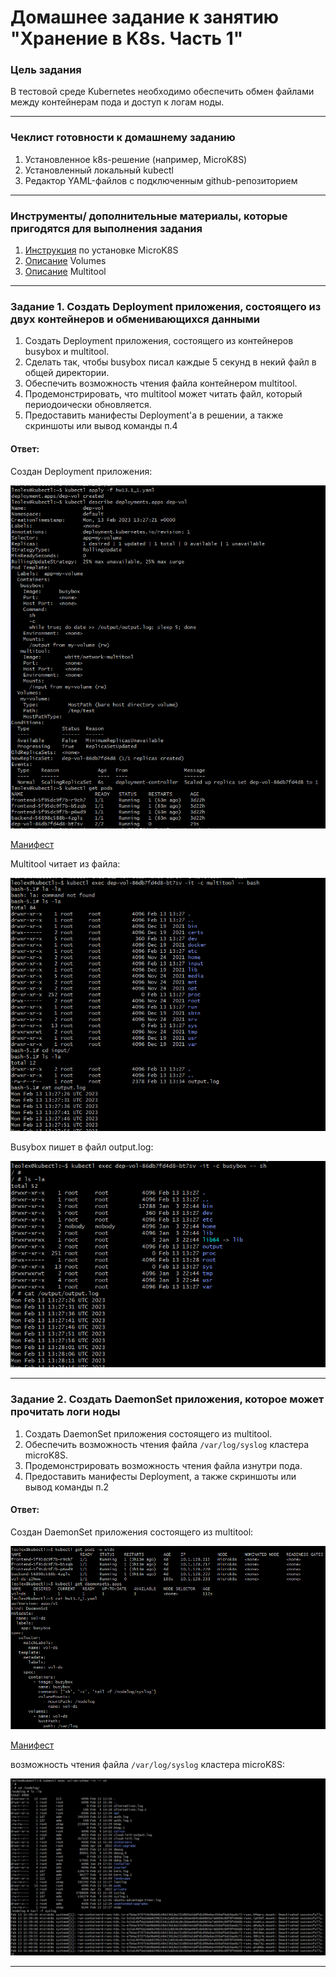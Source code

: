 # Домашнее задание к занятию "Хранение в K8s. Часть 1"

### Цель задания

В тестовой среде Kubernetes необходимо обеспечить обмен файлами между контейнерам пода и доступ к логам ноды.

------

### Чеклист готовности к домашнему заданию

1. Установленное k8s-решение (например, MicroK8S)
2. Установленный локальный kubectl
3. Редактор YAML-файлов с подключенным github-репозиторием

------

### Инструменты/ дополнительные материалы, которые пригодятся для выполнения задания

1. [Инструкция](https://microk8s.io/docs/getting-started) по установке MicroK8S
2. [Описание](https://kubernetes.io/docs/concepts/storage/volumes/) Volumes
3. [Описание](https://github.com/wbitt/Network-MultiTool) Multitool

------

### Задание 1. Создать Deployment приложения, состоящего из двух контейнеров и обменивающихся данными

1. Создать Deployment приложения, состоящего из контейнеров busybox и multitool.
2. Сделать так, чтобы busybox писал каждые 5 секунд в некий файл в общей директории.
3. Обеспечить возможность чтения файла контейнером multitool.
4. Продемонстрировать, что multitool может читать файл, который периодоически обновляется.
5. Предоставить манифесты Deployment'а в решении, а также скриншоты или вывод команды п.4
  
#### Ответ:  
Создан Deployment приложения:   
  
![hw13.1_1.png](https://github.com/le0lex/devops-netology/blob/main/screen/hw13.1_1.png)
  
[Манифест](https://github.com/le0lex/devops-netology/blob/873fc175c7865ee3d79f5cdaa787edfb1a240d59/HW_13.1/hw13.1_1.yaml) 

Multitool читает из файла:   
  
![hw13.1_2.png](https://github.com/le0lex/devops-netology/blob/main/screen/hw13.1_2.png)

Busybox пишет в файл output.log: 
  
![hw13.1_3.png](https://github.com/le0lex/devops-netology/blob/main/screen/hw13.1_3.png)
  
------

### Задание 2. Создать DaemonSet приложения, которое может прочитать логи ноды

1. Создать DaemonSet приложения состоящего из multitool.
2. Обеспечить возможность чтения файла `/var/log/syslog` кластера microK8S.
3. Продемонстрировать возможность чтения файла изнутри пода.
4. Предоставить манифесты Deployment, а также скриншоты или вывод команды п.2
  
#### Ответ:  
  
Создан DaemonSet приложения состоящего из multitool:  
  
![hw13.1_4.png](https://github.com/le0lex/devops-netology/blob/main/screen/hw13.1_4.png)
  
[Манифест](https://github.com/le0lex/devops-netology/blob/873fc175c7865ee3d79f5cdaa787edfb1a240d59/HW_13.1/hw13.2_1.yaml)  
  
возможность чтения файла `/var/log/syslog` кластера microK8S:  
  
![hw13.1_5.png](https://github.com/le0lex/devops-netology/blob/main/screen/hw13.1_5.png)  
  

------
